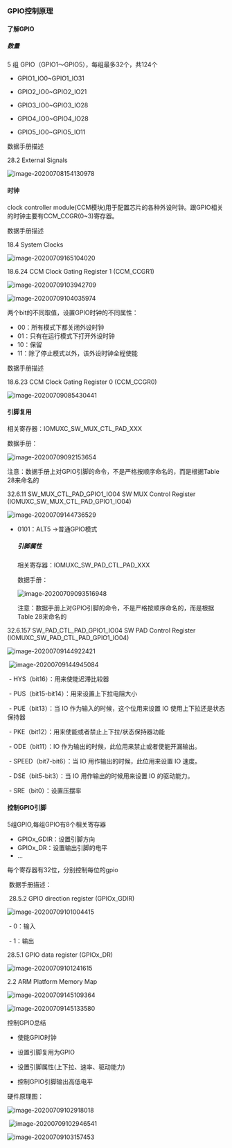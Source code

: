 ### GPIO控制原理

#### 了解GPIO

##### 数量

 5 组 GPIO（GPIO1～GPIO5），每组最多32个，共124个

- GPIO1_IO0~GPIO1_IO31

- GPIO2_IO0~GPIO2_IO21

- GPIO3_IO0~GPIO3_IO28

- GPIO4_IO0~GPIO4_IO28

- GPIO5_IO0~GPIO5_IO11

  

数据手册描述

28.2 External Signals  

![image-20200708154130978](C:\Users\admin\AppData\Roaming\Typora\typora-user-images\image-20200708154130978.png)

####  时钟

clock controller module(CCM模块)用于配置芯片的各种外设时钟。跟GPIO相关的时钟主要有CCM_CCGR(0~3)寄存器。

数据手册描述

18.4 System Clocks  

![image-20200709165104020](C:\Users\admin\AppData\Roaming\Typora\typora-user-images\image-20200709165104020.png)



18.6.24 CCM Clock Gating Register 1 (CCM_CCGR1)  

![image-20200709103942709](C:\Users\admin\AppData\Roaming\Typora\typora-user-images\image-20200709103942709.png)

![image-20200709104035974](C:\Users\admin\AppData\Roaming\Typora\typora-user-images\image-20200709104035974.png)

两个bit的不同取值，设置GPIO时钟的不同属性：

- 00：所有模式下都关闭外设时钟
- 01：只有在运行模式下打开外设时钟
- 10：保留
- 11：除了停止模式以外，该外设时钟全程使能



数据手册描述

18.6.23 CCM Clock Gating Register 0 (CCM_CCGR0)  

![image-20200709085430441](C:\Users\admin\AppData\Roaming\Typora\typora-user-images\image-20200709085430441.png)

#### 引脚复用

相关寄存器：IOMUXC_SW_MUX_CTL_PAD_XXX

数据手册：

![image-20200709092153654](C:\Users\admin\AppData\Roaming\Typora\typora-user-images\image-20200709092153654.png)

注意：数据手册上对GPIO引脚的命令，不是严格按顺序命名的，而是根据Table 28来命名的



32.6.11 SW_MUX_CTL_PAD_GPIO1_IO04 SW MUX Control
Register (IOMUXC_SW_MUX_CTL_PAD_GPIO1_IO04)  

![image-20200709144736529](C:\Users\admin\AppData\Roaming\Typora\typora-user-images\image-20200709144736529.png)

- 0101：ALT5 ->普通GPIO模式

  ##### 引脚属性

  相关寄存器：IOMUXC_SW_PAD_CTL_PAD_XXX

  数据手册：

  ![image-20200709093516948](C:\Users\admin\AppData\Roaming\Typora\typora-user-images\image-20200709093516948.png)

  注意：数据手册上对GPIO引脚的命令，不是严格按顺序命名的，而是根据Table 28来命名的




32.6.157 SW_PAD_CTL_PAD_GPIO1_IO04 SW PAD Control
Register (IOMUXC_SW_PAD_CTL_PAD_GPIO1_IO04)  

![image-20200709144922421](C:\Users\admin\AppData\Roaming\Typora\typora-user-images\image-20200709144922421.png)

​			 ![image-20200709144945084](C:\Users\admin\AppData\Roaming\Typora\typora-user-images\image-20200709144945084.png)				

​				- HYS（bit16）：用来使能迟滞比较器 

​				- PUS（bit15-bit14）：用来设置上下拉电阻大小

​				- PUE（bit13）：当 IO 作为输入的时候，这个位用来设置 IO 使用上下拉还是状态保持器

​				- PKE（bit12）：用来使能或者禁止上下拉/状态保持器功能

​				- ODE（bit11）：IO 作为输出的时候，此位用来禁止或者使能开漏输出。

​				- SPEED（bit7-bit6）：当 IO 用作输出的时候，此位用来设置 IO 速度。

​				- DSE（bit5-bit3）：当 IO 用作输出的时候用来设置 IO 的驱动能力。

​				- SRE（bit0）：设置压摆率



#### 控制GPIO引脚

5组GPIO,每组GPIO有8个相关寄存器

- GPIOx_GDIR：设置引脚方向
- GPIOx_DR：设置输出引脚的电平
- ...

每个寄存器有32位，分别控制每位的gpio



​	数据手册描述：

​	28.5.2 GPIO direction register (GPIOx_GDIR)  

![image-20200709101004415](C:\Users\admin\AppData\Roaming\Typora\typora-user-images\image-20200709101004415.png)

​	- 0：输入

​	- 1：输出



28.5.1 GPIO data register (GPIOx_DR)  

![image-20200709101241615](C:\Users\admin\AppData\Roaming\Typora\typora-user-images\image-20200709101241615.png)



2.2 ARM Platform Memory Map  

![image-20200709145109364](C:\Users\admin\AppData\Roaming\Typora\typora-user-images\image-20200709145109364.png)

![image-20200709145133580](C:\Users\admin\AppData\Roaming\Typora\typora-user-images\image-20200709145133580.png)

控制GPIO总结

- 使能GPIO时钟

- 设置引脚复用为GPIO
- 设置引脚属性(上下拉、速率、驱动能力)
- 控制GPIO引脚输出高低电平



硬件原理图：

![image-20200709102918018](C:\Users\admin\AppData\Roaming\Typora\typora-user-images\image-20200709102918018.png)



​	![image-20200709102946541](C:\Users\admin\AppData\Roaming\Typora\typora-user-images\image-20200709102946541.png)



![image-20200709103157453](C:\Users\admin\AppData\Roaming\Typora\typora-user-images\image-20200709103157453.png)

